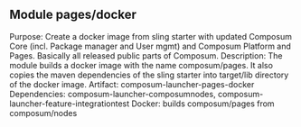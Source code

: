 ## Module pages/docker
Purpose: Create a docker image from sling starter with updated Composum Core (incl. Package manager and User mgmt) and Composum Platform and Pages. Basically all released public parts of Composum.
Description: The module builds a docker image with the name composum/pages. It also copies the maven dependencies of the sling starter into target/lib directory of the docker image.
Artifact: composum-launcher-pages-docker
Dependencies: composum-launcher-composumnodes, composum-launcher-feature-integrationtest
Docker: builds composum/pages from composum/nodes
